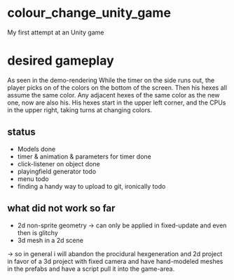 # colour_change_unity_game
My first attempt at an Unity game

# desired gameplay
As seen in the demo-rendering
While the timer on the side runs out, the player picks on of the colors on the bottom of the screen.
Then his hexes all assume the same color. Any adjacent hexes of the same color as the new one, now are also his.
His hexes start in the upper left corner, and the CPUs in the upper right, taking turns at changing colors.

## status
- Models done
- timer & animation & parameters for timer done
- click-listener on object done
- playingfield generator todo
- menu todo
- finding a handy way to upload to git, ironically todo

## what did not work so far
- 2d non-sprite geometry -> can only be applied in fixed-update and even then is glitchy
- 3d mesh in a 2d scene

-> so in general i will abandon the procidural hexgeneration and 2d project in favor of a 3d project with fixed camera and have hand-modeled meshes in the prefabs and have a script pull it into the game-area.
